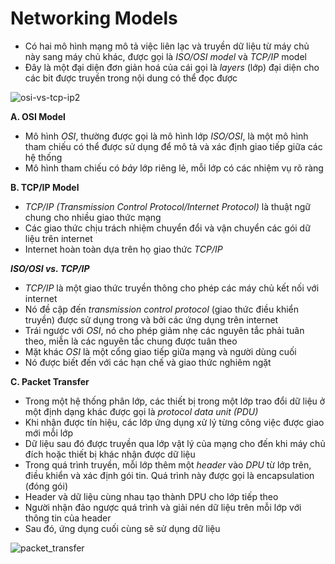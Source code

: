 # Networking Models
- Có hai mô hình mạng mô tả việc liên lạc và truyền dữ liệu từ máy chủ này sang máy chủ khác, được gọi là *ISO/OSI model* và *TCP/IP* model
- Đây là một đại diện đơn giản hoá của cái gọi là *layers* (lớp) đại diện cho các bit được truyền trong nội dung có thể đọc được

![osi-vs-tcp-ip2](https://github.com/DDT1604/NTH-Course/assets/101965134/7aca07d2-f253-4845-b935-d68fd98de7ed)

**A. OSI Model**
- Mô hình *OSI*, thường được gọi là mô hình lớp *ISO/OSI*, là một mô hình tham chiếu có thể được sử dụng để mô tả và xác định giao tiếp giữa các hệ thống
- Mô hình tham chiếu có *bảy* lớp riêng lẻ, mỗi lớp có các nhiệm vụ rõ ràng

**B. TCP/IP Model**
- *TCP/IP (Transmission Control Protocol/Internet Protocol)* là thuật ngữ chung cho nhiều giao thức mạng
- Các giao thức chịu trách nhiệm chuyển đổi và vận chuyển các gói dữ liệu trên internet
- Internet hoàn toàn dựa trên họ giao thức *TCP/IP*

***ISO/OSI vs. TCP/IP***
- *TCP/IP* là một giao thức truyền thông cho phép các máy chủ kết nối với internet
- Nó đề cập đến *transmission control protocol* (giao thức điều khiển truyền) được sử dụng trong và bởi các ứng dụng trên internet
- Trái ngược với *OSI*, nó cho phép giảm nhẹ các nguyên tắc phải tuân theo, miễn là các nguyên tắc chung được tuân theo
- Mặt khác *OSI* là một cổng giao tiếp giữa mạng và người dùng cuối
- Nó được biết đến với các hạn chế và giao thức nghiêm ngặt

**C. Packet Transfer**
- Trong một hệ thống phân lớp, các thiết bị trong một lớp trao đổi dữ liệu ở một định dạng khác được gọi là *protocol data unit (PDU)*
- Khi nhận được tín hiệu, các lớp ứng dụng xử lý từng công việc được giao mới mỗi lớp
- Dữ liệu sau đó được truyền qua lớp vật lý của mạng cho đến khi máy chủ đích hoặc thiết bị khác nhận được dữ liệu
- Trong quá trình truyền, mỗi lớp thêm một *header* vào *DPU* từ lớp trên, điều khiển và xác định gói tin. Quá trình này được gọi là encapsulation (đóng gói)
- Header và dữ liệu cùng nhau tạo thành DPU cho lớp tiếp theo
- Người nhận đảo ngược quá trình và giải nén dữ liệu trên mỗi lớp với thông tin của header
- Sau đó, ứng dụng cuối cùng sẽ sử dụng dữ liệu

![packet_transfer](https://github.com/DDT1604/NTH-Course/assets/101965134/148a36c8-c63b-4d65-a36c-1f167b452440)

